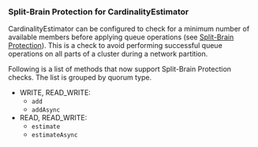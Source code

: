 
### Split-Brain Protection for CardinalityEstimator

CardinalityEstimator can be configured to check for a minimum number of available members before applying queue operations (see [Split-Brain Protection](#split-brain-protection)). This is a check to avoid performing successful queue operations on all parts of a cluster during a network partition.

Following is a list of methods that now support Split-Brain Protection checks. The list is grouped by quorum type.

- WRITE, READ_WRITE:
    - `add`
    - `addAsync`
- READ, READ_WRITE:
    - `estimate`
    - `estimateAsync`

